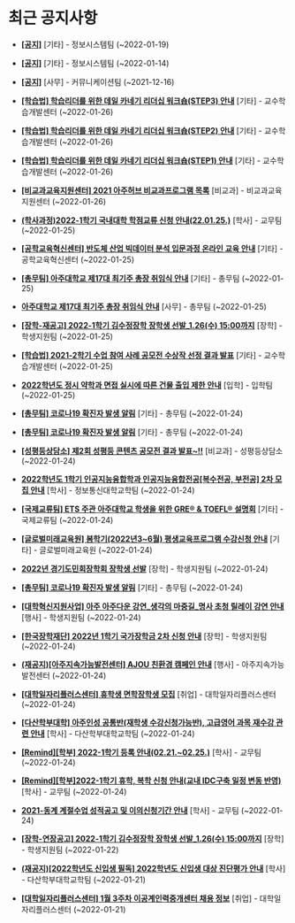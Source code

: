 # 최근 공지사항

* **[[공지]](http://ajou.ac.kr/kr/ajou/notice.do?mode=view&amp;articleNo=179802&amp;article.offset=0&amp;articleLimit=30)**
 [기타] - 정보시스템팀 (~2022-01-19)

* **[[공지]](http://ajou.ac.kr/kr/ajou/notice.do?mode=view&amp;articleNo=179594&amp;article.offset=0&amp;articleLimit=30)**
 [기타] - 정보시스템팀 (~2022-01-14)

* **[[공지]](http://ajou.ac.kr/kr/ajou/notice.do?mode=view&amp;articleNo=147976&amp;article.offset=0&amp;articleLimit=30)**
 [사무] - 커뮤니케이션팀 (~2021-12-16)

* **[[학습법] 학습리더를 위한 데일 카네기 리더십 워크숍(STEP3) 안내](http://ajou.ac.kr/kr/ajou/notice.do?mode=view&amp;articleNo=180092&amp;article.offset=0&amp;articleLimit=30)**
 [기타] - 교수학습개발센터 (~2022-01-26)

* **[[학습법] 학습리더를 위한 데일 카네기 리더십 워크숍(STEP2) 안내](http://ajou.ac.kr/kr/ajou/notice.do?mode=view&amp;articleNo=180091&amp;article.offset=0&amp;articleLimit=30)**
 [기타] - 교수학습개발센터 (~2022-01-26)

* **[[학습법] 학습리더를 위한 데일 카네기 리더십 워크숍(STEP1) 안내](http://ajou.ac.kr/kr/ajou/notice.do?mode=view&amp;articleNo=180090&amp;article.offset=0&amp;articleLimit=30)**
 [기타] - 교수학습개발센터 (~2022-01-26)

* **[[비교과교육지원센터] 2021 아주허브 비교과프로그램 목록](http://ajou.ac.kr/kr/ajou/notice.do?mode=view&amp;articleNo=180080&amp;article.offset=0&amp;articleLimit=30)**
 [비교과] - 비교과교육지원센터 (~2022-01-26)

* **[(학사과정)2022-1학기 국내대학 학점교류 신청 안내(22.01.25.)](http://ajou.ac.kr/kr/ajou/notice.do?mode=view&amp;articleNo=180068&amp;article.offset=0&amp;articleLimit=30)**
 [학사] - 교무팀 (~2022-01-25)

* **[[공학교육혁신센터] 반도체 산업 빅데이터 분석 입문과정 온라인 교육 안내](http://ajou.ac.kr/kr/ajou/notice.do?mode=view&amp;articleNo=180067&amp;article.offset=0&amp;articleLimit=30)**
 [기타] - 공학교육혁신센터 (~2022-01-25)

* **[[총무팀] 아주대학교 제17대 최기주 총장 취임식 안내](http://ajou.ac.kr/kr/ajou/notice.do?mode=view&amp;articleNo=180065&amp;article.offset=0&amp;articleLimit=30)**
 [기타] - 총무팀 (~2022-01-25)

* **[아주대학교 제17대 최기주 총장 취임식 안내](http://ajou.ac.kr/kr/ajou/notice.do?mode=view&amp;articleNo=180064&amp;article.offset=0&amp;articleLimit=30)**
 [사무] - 총무팀 (~2022-01-25)

* **[[장학-재공고] 2022-1학기 김수정장학 장학생 선발_1.26(수) 15:00까지](http://ajou.ac.kr/kr/ajou/notice.do?mode=view&amp;articleNo=180061&amp;article.offset=0&amp;articleLimit=30)**
 [장학] - 학생지원팀 (~2022-01-25)

* **[[학습법] 2021-2학기 수업 참여 사례 공모전 수상작 선정 결과 발표](http://ajou.ac.kr/kr/ajou/notice.do?mode=view&amp;articleNo=180060&amp;article.offset=0&amp;articleLimit=30)**
 [기타] - 교수학습개발센터 (~2022-01-25)

* **[2022학년도 정시 약학과 면접 실시에 따른 건물 출입 제한 안내](http://ajou.ac.kr/kr/ajou/notice.do?mode=view&amp;articleNo=180042&amp;article.offset=0&amp;articleLimit=30)**
 [입학] - 입학팀 (~2022-01-25)

* **[[총무팀] 코로나19 확진자 발생 알림](http://ajou.ac.kr/kr/ajou/notice.do?mode=view&amp;articleNo=180021&amp;article.offset=0&amp;articleLimit=30)**
 [기타] - 총무팀 (~2022-01-24)

* **[[총무팀] 코로나19 확진자 발생 알림](http://ajou.ac.kr/kr/ajou/notice.do?mode=view&amp;articleNo=180020&amp;article.offset=0&amp;articleLimit=30)**
 [기타] - 총무팀 (~2022-01-24)

* **[[성평등상담소] 제2회 성평등 콘텐츠 공모전 결과 발표~!!](http://ajou.ac.kr/kr/ajou/notice.do?mode=view&amp;articleNo=180009&amp;article.offset=0&amp;articleLimit=30)**
 [비교과] - 성평등상담소 (~2022-01-24)

* **[2022학년도 1학기 인공지능융합학과 인공지능융합전공[복수전공, 부전공] 2차 모집 안내](http://ajou.ac.kr/kr/ajou/notice.do?mode=view&amp;articleNo=180008&amp;article.offset=0&amp;articleLimit=30)**
 [학사] - 정보통신대학교학팀 (~2022-01-24)

* **[[국제교류팀] ETS 주관 아주대학교 학생을 위한 GRE® &amp; TOEFL® 설명회](http://ajou.ac.kr/kr/ajou/notice.do?mode=view&amp;articleNo=180007&amp;article.offset=0&amp;articleLimit=30)**
 [기타] - 국제교류팀 (~2022-01-24)

* **[[글로벌미래교육원] 봄학기(2022년3~6월) 평생교육프로그램 수강신청 안내](http://ajou.ac.kr/kr/ajou/notice.do?mode=view&amp;articleNo=179997&amp;article.offset=0&amp;articleLimit=30)**
 [기타] - 글로벌미래교육원 (~2022-01-24)

* **[2022년 경기도민회장학회 장학생 선발](http://ajou.ac.kr/kr/ajou/notice.do?mode=view&amp;articleNo=179990&amp;article.offset=0&amp;articleLimit=30)**
 [장학] - 학생지원팀 (~2022-01-24)

* **[[총무팀] 코로나19 확진자 발생 알림](http://ajou.ac.kr/kr/ajou/notice.do?mode=view&amp;articleNo=179984&amp;article.offset=0&amp;articleLimit=30)**
 [기타] - 총무팀 (~2022-01-24)

* **[[대학혁신지원사업] 아주 아주다운 강연_생각의 마중길_명사 초청 릴레이 강연 안내](http://ajou.ac.kr/kr/ajou/notice.do?mode=view&amp;articleNo=179979&amp;article.offset=0&amp;articleLimit=30)**
 [행사] - 학생지원팀 (~2022-01-24)

* **[[한국장학재단] 2022년 1학기 국가장학금 2차 신청 안내](http://ajou.ac.kr/kr/ajou/notice.do?mode=view&amp;articleNo=179978&amp;article.offset=0&amp;articleLimit=30)**
 [장학] - 학생지원팀 (~2022-01-24)

* **[(재공지)[아주지속가능발전센터] AJOU 친환경 캠페인 안내](http://ajou.ac.kr/kr/ajou/notice.do?mode=view&amp;articleNo=179977&amp;article.offset=0&amp;articleLimit=30)**
 [행사] - 아주지속가능발전센터 (~2022-01-24)

* **[[대학일자리플러스센터] 휴학생 면학장학생 모집](http://ajou.ac.kr/kr/ajou/notice.do?mode=view&amp;articleNo=179973&amp;article.offset=0&amp;articleLimit=30)**
 [취업] - 대학일자리플러스센터 (~2022-01-24)

* **[[다산학부대학] 아주인성 공통반(재학생 수강신청가능반), 고급영어 과목 재수강 관련 안내](http://ajou.ac.kr/kr/ajou/notice.do?mode=view&amp;articleNo=179970&amp;article.offset=0&amp;articleLimit=30)**
 [학사] - 다산학부대학교학팀 (~2022-01-24)

* **[[Remind][학부] 2022-1학기 등록 안내(02.21.~02.25.)](http://ajou.ac.kr/kr/ajou/notice.do?mode=view&amp;articleNo=179969&amp;article.offset=0&amp;articleLimit=30)**
 [학사] - 교무팀 (~2022-01-24)

* **[[Remind][학부]2022-1학기 휴학, 복학 신청 안내(교내 IDC구축 일정 변동 반영)](http://ajou.ac.kr/kr/ajou/notice.do?mode=view&amp;articleNo=179968&amp;article.offset=0&amp;articleLimit=30)**
 [학사] - 교무팀 (~2022-01-24)

* **[2021-동계 계절수업 성적공고 및 이의신청기간 안내](http://ajou.ac.kr/kr/ajou/notice.do?mode=view&amp;articleNo=179967&amp;article.offset=0&amp;articleLimit=30)**
 [학사] - 교무팀 (~2022-01-24)

* **[[장학-연장공고] 2022-1학기 김수정장학 장학생 선발_1.26(수) 15:00까지](http://ajou.ac.kr/kr/ajou/notice.do?mode=view&amp;articleNo=179928&amp;article.offset=0&amp;articleLimit=30)**
 [장학] - 학생지원팀 (~2022-01-22)

* **[(재공지)[2022학년도 신입생 필독] 2022학년도 신입생 대상 진단평가 안내](http://ajou.ac.kr/kr/ajou/notice.do?mode=view&amp;articleNo=179921&amp;article.offset=0&amp;articleLimit=30)**
 [학사] - 다산학부대학교학팀 (~2022-01-21)

* **[[대학일자리플러스센터] 1월 3주차 이공계인력중개센터 채용 정보](http://ajou.ac.kr/kr/ajou/notice.do?mode=view&amp;articleNo=179904&amp;article.offset=0&amp;articleLimit=30)**
 [취업] - 대학일자리플러스센터 (~2022-01-21)
